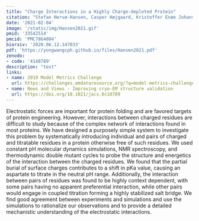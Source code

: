 ```yaml
---
title: "Charge Interactions in a Highly Charge-depleted Protein"
citation: "Stefan Hervø-Hansen, Casper Højgaard, Kristoffer Enøe Johansson, Yong Wang, Khadija Wahni, David Young, Joris Messens, Kaare Teilum, Kresten Lindorff-Larsen, and Jakob Rahr Winther. J. Am. Chem. Soc. 2021, 143, 6, 2500–2508."
date: '2021-02-04'
image: '/static/img/Hansen2021.gif'
pmid: '33542514'
pmcid: 'PMC7864804'
biorxiv: '2020.06.12.147033'
pdf: 'https://yongwangcph.github.io/files/Hansen2021.pdf'
zenodo: 
- code: '4148789'
description: "test"
links:
- name: 2019 Model Metrics Challenge
  url: https://challenges.emdataresource.org/?q=model-metrics-challenge-2019
- name: News and Views - Improving cryo-EM structure validation
  url: https://doi.org/10.1021/jacs.0c10789
---
```



Electrostatic forces are important for protein folding and are favored targets of protein engineering. However, interactions between charged residues are difficult to study because of the complex network of interactions found in most proteins. We have designed a purposely simple system to investigate this problem by systematically introducing individual and pairs of charged and titratable residues in a protein otherwise free of such residues. We used constant pH molecular dynamics simulations, NMR spectroscopy, and thermodynamic double mutant cycles to probe the structure and energetics of the interaction between the charged residues. We found that the partial burial of surface charges contributes to a shift in pKa value, causing an aspartate to titrate in the neutral pH range. Additionally, the interaction between pairs of residues was found to be highly context dependent, with some pairs having no apparent preferential interaction, while other pairs would engage in coupled titration forming a highly stabilized salt bridge. We find good agreement between experiments and simulations and use the simulations to rationalize our observations and to provide a detailed mechanistic understanding of the electrostatic interactions.




